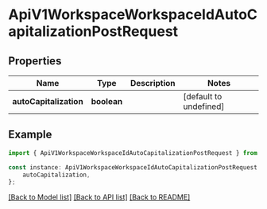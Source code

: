# ApiV1WorkspaceWorkspaceIdAutoCapitalizationPostRequest


## Properties

Name | Type | Description | Notes
------------ | ------------- | ------------- | -------------
**autoCapitalization** | **boolean** |  | [default to undefined]

## Example

```typescript
import { ApiV1WorkspaceWorkspaceIdAutoCapitalizationPostRequest } from './api';

const instance: ApiV1WorkspaceWorkspaceIdAutoCapitalizationPostRequest = {
    autoCapitalization,
};
```

[[Back to Model list]](../README.md#documentation-for-models) [[Back to API list]](../README.md#documentation-for-api-endpoints) [[Back to README]](../README.md)
